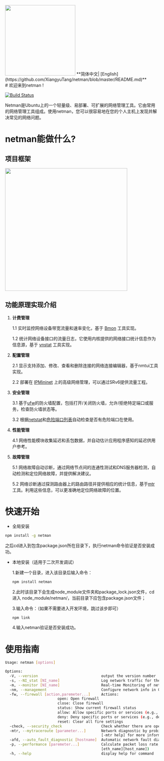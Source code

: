 <img src="https://img-blog.csdnimg.cn/2021060700295267.png" width = "230" height = ""  />
**简体中文| [English](https://github.com/XiangyuTang/netman/blob/master/README.md)** <br>
# 欢迎来到netman !

[![Build Status](https://travis-ci.org/meolu/walden.svg?branch=master)](https://travis-ci.org/meolu/walden)

Netman是Ubuntu上的一个轻量级、易部署、可扩展的网络管理工具。它由常用的网络管理工具组成。使用netman，您可以很容易地在您的个人主机上发现并解决常见的网络问题。

# netman能做什么?

## 项目框架

<img src="https://img-blog.csdnimg.cn/20210607113209700.png" align="center" width = "" height = "400"  />

## 功能原理实现介绍

1. **计费管理**

	1.1 实时监控网络设备带宽流量和速率变化，基于 [Bmon](https://zhuanlan.zhihu.com/p/26307811) 工具实现。

	1.2 统计网络设备接口的流量日志，它使用内核提供的网络接口统计信息作为信息源，基于 [vnstat](https://humdi.net/vnstat/) 工具实现。
2. **配置管理**

	2.1 显示支持添加、修改、查看和删除连接的网络连接编辑器，基于nmtui工具实现。

	2.2 部署在 [IPMininet](https://ipmininet.readthedocs.io/en/latest/) 上的高级网络管理，可以通过SRv6提供流量工程。
	
3. **安全管理**

	3.1 基于[ufw](https://help.ubuntu.com/community/UFW)的防火墙配置，包括打开/关闭防火墙，允许/拒绝特定端口或服务，检查防火墙状态等。

	3.2 根据[netstat](https://en.wikipedia.org/wiki/Netstat)和[危险端口列表](https://github.com/T0xst/linux/blob/master/checkrules/dangerstcpports.dat)自动检查是否有危险端口在使用。

4. **性能管理**

	4.1 网络性能模块收集延迟和丢包数据，并自动估计应用程序感知的延迟供用户参考。

5. **故障管理**

	5.1 网络故障自动诊断，通过网络节点间的连通性测试和DNS服务器检测，自动检测和定位网络故障，并提供解决建议。

	5.2 网络诊断通过探测路由器上的路由路径并提供相应的统计信息，基于[mtr](https://help.aliyun.com/knowledge_detail/98706.html)工具。利用这些信息，可以更准确地定位网络故障的位置。

# 快速开始

- 全局安装

```bash
npm install -g netman
```
之后cd进入到包含package.json所在目录下，执行netman命令验证是否安装成功。

- 本地安装（适用于二次开发调试）

  1.新建一个目录，进入该目录后输入命令：

  ```bash
  npm install netman
  ```

  2.此时该目录下会生成node_module文件夹和package_lock.json文件，cd 进入 node_module/netman/，当前目录下应包含package.json文件；

  3.输入命令：（如果不需要进入开发环境，跳过该步即可）
  
  ```bash
  npm link
  ```
  
  4.输入netman验证是否安装成功。

# 使用指南

```bash
Usage: netman [options]

Options:
  -V, --version                             output the version number
  -s, --NI_stat [NI_name]                   Log network traffic for the specified interface.
  -m, --monitor [NI_name]                   Real-time Monitoring of network interface(NI) bandwidth.
  -nm, --management                         Configure network info in GUI.
  -fw, --firewall [action,paremeter...]     Actions:
  						open: Open firewall
  						close: Close firewall
  						status: Show current firewall status
  						allow: Allow specific ports or services (e.g., allow 72/tcp 73/udp 90 http)
  						deny: Deny specific ports or services (e.g., deny 72 73 90 http)
  						reset: Clear all fire settings
  -check, --security_check                  Check whether there are open dangerous ports.
  -mtr, --mytraceroute [parameter...]       Network diagnostic by probing routers on the route path.
                                            [-mtr help] for more information.
  -afd, --auto_fault_diagnostic [hostname]  Automatic network fault diagnostic for you reference.
  -p, --performance [paremeter...]          Calculate packet loss rate, RTT Delay. (e.g.netman -p
                                            [eth_name][host_name])
  -h, --help                                display help for command

```
